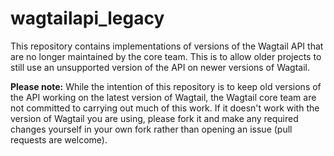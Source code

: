 # wagtailapi_legacy

This repository contains implementations of versions of the Wagtail API that are no longer maintained by the core team.
This is to allow older projects to still use an unsupported version of the API on newer versions of Wagtail.

**Please note:** While the intention of this repository is to keep old versions of the API working on the latest version of
Wagtail, the Wagtail core team are not committed to carrying out much of this work. If it doesn't work with the version of
Wagtail you are using, please fork it and make any required changes yourself in your own fork rather than opening an issue
(pull requests are welcome).
